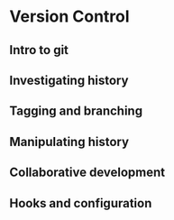 # Version Control
## Intro to git
## Investigating history
## Tagging and branching
## Manipulating history
## Collaborative development
## Hooks and configuration

